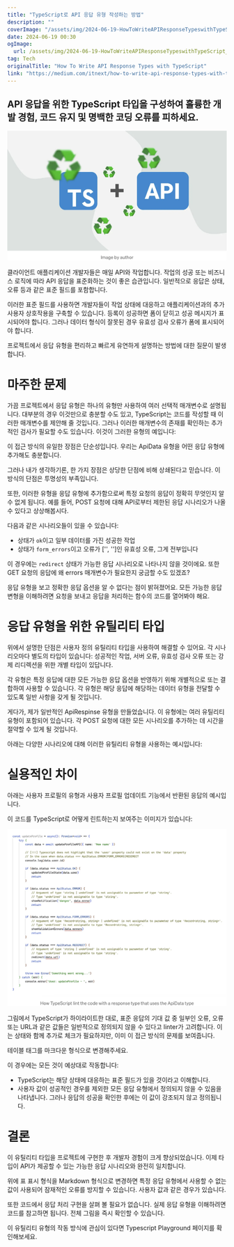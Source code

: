 ```yaml
---
title: "TypeScript로 API 응답 유형 작성하는 방법"
description: ""
coverImage: "/assets/img/2024-06-19-HowToWriteAPIResponseTypeswithTypeScript_0.png"
date: 2024-06-19 00:30
ogImage: 
  url: /assets/img/2024-06-19-HowToWriteAPIResponseTypeswithTypeScript_0.png
tag: Tech
originalTitle: "How To Write API Response Types with TypeScript"
link: "https://medium.com/itnext/how-to-write-api-response-types-with-typescript-f8152ddd43dd"
---
```



## API 응답을 위한 TypeScript 타입을 구성하여 훌륭한 개발 경험, 코드 유지 및 명백한 코딩 오류를 피하세요.

![이미지](/assets/img/2024-06-19-HowToWriteAPIResponseTypeswithTypeScript_0.png)

클라이언트 애플리케이션 개발자들은 매일 API와 작업합니다. 작업의 성공 또는 비즈니스 로직에 따라 API 응답을 표준화하는 것이 좋은 습관입니다. 일반적으로 응답은 상태, 오류 등과 같은 표준 필드를 포함합니다.

이러한 표준 필드를 사용하면 개발자들이 작업 상태에 대응하고 애플리케이션과의 추가 사용자 상호작용을 구축할 수 있습니다. 등록이 성공하면 폼이 닫히고 성공 메시지가 표시되어야 합니다. 그러나 데이터 형식이 잘못된 경우 유효성 검사 오류가 폼에 표시되어야 합니다.

<div class="content-ad"></div>

프로젝트에서 응답 유형을 편리하고 빠르게 유연하게 설명하는 방법에 대한 질문이 발생합니다.

# 마주한 문제

가끔 프로젝트에서 응답 유형은 하나의 유형만 사용하여 여러 선택적 매개변수로 설명됩니다. 대부분의 경우 이것만으로 충분할 수도 있고, TypeScript는 코드를 작성할 때 이러한 매개변수를 제안해 줄 것입니다. 그러나 이러한 매개변수의 존재를 확인하는 추가적인 검사가 필요할 수도 있습니다. 이것이 그러한 유형의 예입니다:

이 접근 방식의 유일한 장점은 단순성입니다. 우리는 ApiData 유형을 어떤 응답 유형에 추가해도 충분합니다.

<div class="content-ad"></div>

그러나 내가 생각하기론, 한 가지 장점은 상당한 단점에 비해 상쇄된다고 믿습니다. 이 방식의 단점은 투명성의 부족입니다.

또한, 이러한 유형을 응답 유형에 추가함으로써 특정 요청의 응답이 정확히 무엇인지 알 수 없게 됩니다. 예를 들어, POST 요청에 대해 API로부터 제한된 응답 시나리오가 나올 수 있다고 상상해봅시다.

다음과 같은 시나리오들이 있을 수 있습니다:

- 상태가 `ok`이고 일부 데이터를 가진 성공한 작업
- 상태가 `form_errors`이고 오류가 ['', '']인 유효성 오류, 그게 전부입니다

<div class="content-ad"></div>

이 경우에는 `redirect` 상태가 가능한 응답 시나리오로 나타나지 않을 것이에요. 또한 GET 요청의 응답에 왜 errors 매개변수가 필요한지 궁금할 수도 있겠죠?

응답 유형을 보고 정확한 응답 옵션을 알 수 없다는 점이 밝혀졌어요. 모든 가능한 응답 변형을 이해하려면 요청을 보내고 응답을 처리하는 함수의 코드를 열어봐야 해요.

# 응답 유형을 위한 유틸리티 타입

위에서 설명한 단점은 사용자 정의 유틸리티 타입을 사용하여 해결할 수 있어요. 각 시나리오마다 별도의 타입이 있습니다: 성공적인 작업, 서버 오류, 유효성 검사 오류 또는 강제 리디렉션을 위한 개별 타입이 있답니다.

<div class="content-ad"></div>

각 유형은 특정 응답에 대한 모든 가능한 응답 옵션을 반영하기 위해 개별적으로 또는 결합하여 사용할 수 있습니다. 각 유형은 해당 응답에 해당하는 데이터 유형을 전달할 수 있도록 일반 사항을 갖게 될 것입니다.

게다가, 제가 일반적인 ApiRespinse 유형을 만들었습니다. 이 유형에는 여러 유틸리티 유형이 포함되어 있습니다. 각 POST 요청에 대한 모든 시나리오를 추가하는 데 시간을 절약할 수 있게 될 것입니다.

아래는 다양한 시나리오에 대해 이러한 유틸리티 유형을 사용하는 예시입니다:

# 실용적인 차이

<div class="content-ad"></div>

아래는 사용자 프로필의 유형과 사용자 프로필 업데이트 기능에서 반환된 응답의 예시입니다.

이 코드를 TypeScript로 어떻게 린트하는지 보여주는 이미지가 있습니다:

![이미지](/assets/img/2024-06-19-HowToWriteAPIResponseTypeswithTypeScript_1.png)

그림에서 TypeScript가 하이라이트한 대로, 표준 응답의 기대 값 중 일부인 오류, 오류 또는 URL과 같은 값들은 일반적으로 정의되지 않을 수 있다고 linter가 고려합니다. 이는 상태와 함께 추가로 체크가 필요하지만, 이미 이 접근 방식의 문제를 보여줍니다.

<div class="content-ad"></div>

테이블 태그를 마크다운 형식으로 변경해주세요.

<div class="content-ad"></div>

이 경우에는 모든 것이 예상대로 작동합니다:

- TypeScript는 해당 상태에 대응하는 표준 필드가 있을 것이라고 이해합니다.
- 사용자 값이 성공적인 경우를 제외한 모든 응답 유형에서 정의되지 않을 수 있음을 나타냅니다. 그러나 응답의 성공을 확인한 후에는 이 값이 강조되지 않고 정의됩니다.

# 결론

이 유틸리티 타입을 프로젝트에 구현한 후 개발자 경험이 크게 향상되었습니다. 이제 타입이 API가 제공할 수 있는 가능한 응답 시나리오와 완전히 일치합니다.

<div class="content-ad"></div>

위에 표 표시 형식을 Markdown 형식으로 변경하면 특정 응답 유형에서 사용할 수 없는 값이 사용되어 잠재적인 오류를 방지할 수 있습니다. 사용자 값과 같은 경우가 있습니다.

또한 코드에서 응답 처리 구현을 살펴 볼 필요가 없습니다. 실제 응답 유형을 이해하려면 코드를 참고하면 됩니다. 전체 그림을 즉시 확인할 수 있습니다.

이 유틸리티 유형의 작동 방식에 관심이 있다면 Typescript Playground 페이지를 확인해보세요.